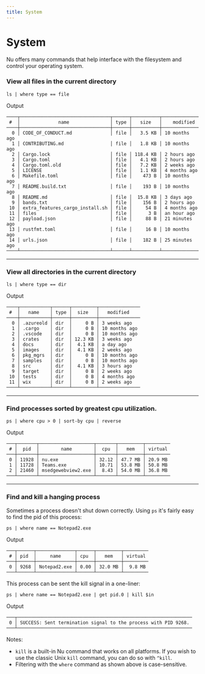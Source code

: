```yaml
---
title: System
---
```


# System

Nu offers many commands that help interface with the filesystem and control your operating system.

### View all files in the current directory

```nu
ls | where type == file
```

Output

```
────┬─────────────────────────────────┬──────┬──────────┬────────────────
 #  │              name               │ type │   size   │    modified
────┼─────────────────────────────────┼──────┼──────────┼────────────────
  0 │ CODE_OF_CONDUCT.md              │ file │   3.5 KB │ 10 months ago
  1 │ CONTRIBUTING.md                 │ file │   1.8 KB │ 10 months ago
  2 │ Cargo.lock                      │ file │ 118.4 KB │ 2 hours ago
  3 │ Cargo.toml                      │ file │   4.1 KB │ 2 hours ago
  4 │ Cargo.toml.old                  │ file │   7.2 KB │ 2 weeks ago
  5 │ LICENSE                         │ file │   1.1 KB │ 4 months ago
  6 │ Makefile.toml                   │ file │    473 B │ 10 months ago
  7 │ README.build.txt                │ file │    193 B │ 10 months ago
  8 │ README.md                       │ file │  15.8 KB │ 3 days ago
  9 │ bands.txt                       │ file │    156 B │ 2 hours ago
 10 │ extra_features_cargo_install.sh │ file │     54 B │ 4 months ago
 11 │ files                           │ file │      3 B │ an hour ago
 12 │ payload.json                    │ file │     88 B │ 21 minutes ago
 13 │ rustfmt.toml                    │ file │     16 B │ 10 months ago
 14 │ urls.json                       │ file │    182 B │ 25 minutes ago
────┴─────────────────────────────────┴──────┴──────────┴────────────────
```

---

### View all directories in the current directory

```nu
ls | where type == dir
```

Output

```
────┬───────────┬──────┬─────────┬───────────────
 #  │   name    │ type │  size   │   modified
────┼───────────┼──────┼─────────┼───────────────
  0 │ .azureold │ dir  │     0 B │ 3 weeks ago
  1 │ .cargo    │ dir  │     0 B │ 10 months ago
  2 │ .vscode   │ dir  │     0 B │ 10 months ago
  3 │ crates    │ dir  │ 12.3 KB │ 3 weeks ago
  4 │ docs      │ dir  │  4.1 KB │ a day ago
  5 │ images    │ dir  │  4.1 KB │ 2 weeks ago
  6 │ pkg_mgrs  │ dir  │     0 B │ 10 months ago
  7 │ samples   │ dir  │     0 B │ 10 months ago
  8 │ src       │ dir  │  4.1 KB │ 3 hours ago
  9 │ target    │ dir  │     0 B │ 2 weeks ago
 10 │ tests     │ dir  │     0 B │ 4 months ago
 11 │ wix       │ dir  │     0 B │ 2 weeks ago
────┴───────────┴──────┴─────────┴───────────────
```

---

### Find processes sorted by greatest cpu utilization.

```nu
ps | where cpu > 0 | sort-by cpu | reverse
```

Output

```
───┬───────┬────────────────────┬───────┬─────────┬─────────
 # │  pid  │        name        │  cpu  │   mem   │ virtual
───┼───────┼────────────────────┼───────┼─────────┼─────────
 0 │ 11928 │ nu.exe             │ 32.12 │ 47.7 MB │ 20.9 MB
 1 │ 11728 │ Teams.exe          │ 10.71 │ 53.8 MB │ 50.8 MB
 2 │ 21460 │ msedgewebview2.exe │  8.43 │ 54.0 MB │ 36.8 MB
───┴───────┴────────────────────┴───────┴─────────┴─────────
```

---

### Find and kill a hanging process

Sometimes a process doesn't shut down correctly. Using `ps` it's fairly easy to find the pid of this process:

```nu
ps | where name == Notepad2.exe
```

Output

```
───┬──────┬──────────────┬──────┬─────────┬─────────
 # │ pid  │     name     │ cpu  │   mem   │ virtual
───┼──────┼──────────────┼──────┼─────────┼─────────
 0 │ 9268 │ Notepad2.exe │ 0.00 │ 32.0 MB │  9.8 MB
───┴──────┴──────────────┴──────┴─────────┴─────────
```

This process can be sent the kill signal in a one-liner:

```nu
ps | where name == Notepad2.exe | get pid.0 | kill $in
```

Output

```
───┬────────────────────────────────────────────────────────────────
 0 │ SUCCESS: Sent termination signal to the process with PID 9268.
───┴────────────────────────────────────────────────────────────────
```

Notes:

- `kill` is a built-in Nu command that works on all platforms. If you wish to use the classic Unix `kill` command, you can do so with `^kill`.
- Filtering with the `where` command as shown above is case-sensitive.
